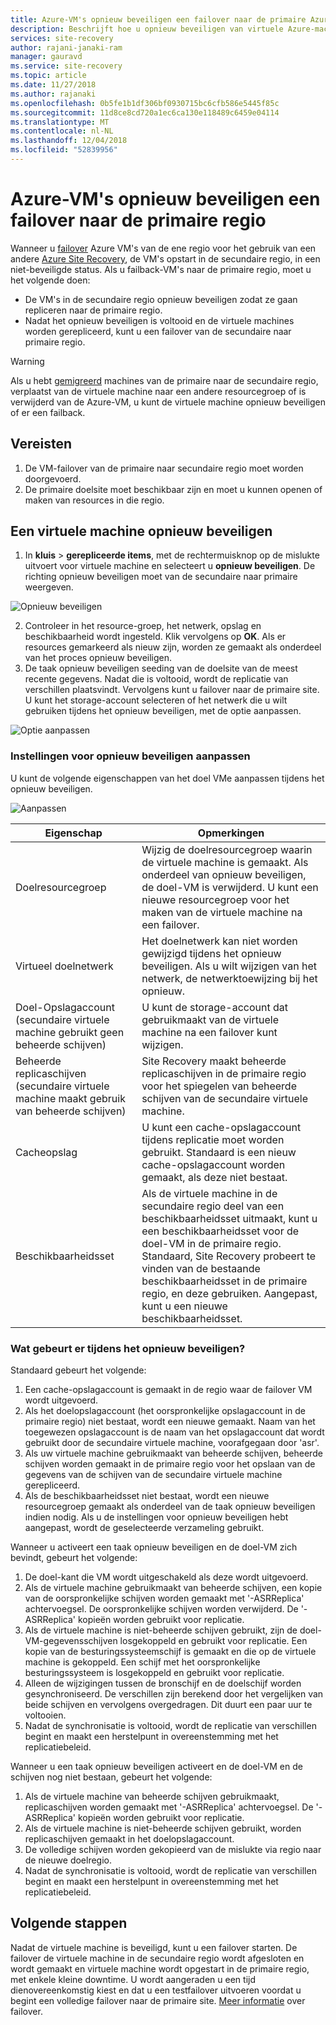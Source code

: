 ```yaml
---
title: Azure-VM's opnieuw beveiligen een failover naar de primaire Azure-regio met Azure Site Recovery | Microsoft Docs
description: Beschrijft hoe u opnieuw beveiligen van virtuele Azure-machines in een secundaire regio na een failover van een primaire regio, met behulp van Azure Site Recovery.
services: site-recovery
author: rajani-janaki-ram
manager: gauravd
ms.service: site-recovery
ms.topic: article
ms.date: 11/27/2018
ms.author: rajanaki
ms.openlocfilehash: 0b5fe1b1df306bf0930715bc6cfb586e5445f85c
ms.sourcegitcommit: 11d8ce8cd720a1ec6ca130e118489c6459e04114
ms.translationtype: MT
ms.contentlocale: nl-NL
ms.lasthandoff: 12/04/2018
ms.locfileid: "52839956"
---
```

# <a name="reprotect-failed-over-azure-vms-to-the-primary-region"></a>Azure-VM's opnieuw beveiligen een failover naar de primaire regio


Wanneer u [failover](site-recovery-failover.md) Azure VM's van de ene regio voor het gebruik van een andere [Azure Site Recovery](site-recovery-overview.md), de VM's opstart in de secundaire regio, in een niet-beveiligde status. Als u failback-VM's naar de primaire regio, moet u het volgende doen:

- De VM's in de secundaire regio opnieuw beveiligen zodat ze gaan repliceren naar de primaire regio.
- Nadat het opnieuw beveiligen is voltooid en de virtuele machines worden gerepliceerd, kunt u een failover van de secundaire naar primaire regio.

> [!WARNING]
> Als u hebt [gemigreerd](migrate-overview.md#what-do-we-mean-by-migration) machines van de primaire naar de secundaire regio, verplaatst van de virtuele machine naar een andere resourcegroep of is verwijderd van de Azure-VM, u kunt de virtuele machine opnieuw beveiligen of er een failback.


## <a name="prerequisites"></a>Vereisten
1. De VM-failover van de primaire naar secundaire regio moet worden doorgevoerd.
2. De primaire doelsite moet beschikbaar zijn en moet u kunnen openen of maken van resources in die regio.

## <a name="reprotect-a-vm"></a>Een virtuele machine opnieuw beveiligen

1. In **kluis** > **gerepliceerde items**, met de rechtermuisknop op de mislukte uitvoert voor virtuele machine en selecteert u **opnieuw beveiligen**. De richting opnieuw beveiligen moet van de secundaire naar primaire weergeven.

  ![Opnieuw beveiligen](./media/site-recovery-how-to-reprotect-azure-to-azure/reprotect.png)

2. Controleer in het resource-groep, het netwerk, opslag en beschikbaarheid wordt ingesteld. Klik vervolgens op **OK**. Als er resources gemarkeerd als nieuw zijn, worden ze gemaakt als onderdeel van het proces opnieuw beveiligen.
3. De taak opnieuw beveiligen seeding van de doelsite van de meest recente gegevens. Nadat die is voltooid, wordt de replicatie van verschillen plaatsvindt. Vervolgens kunt u failover naar de primaire site. U kunt het storage-account selecteren of het netwerk die u wilt gebruiken tijdens het opnieuw beveiligen, met de optie aanpassen.

  ![Optie aanpassen](./media/site-recovery-how-to-reprotect-azure-to-azure/customize.png)

### <a name="customize-reprotect-settings"></a>Instellingen voor opnieuw beveiligen aanpassen

U kunt de volgende eigenschappen van het doel VMe aanpassen tijdens het opnieuw beveiligen.

![Aanpassen](./media/site-recovery-how-to-reprotect-azure-to-azure/customizeblade.png)

|Eigenschap |Opmerkingen  |
|---------|---------|
|Doelresourcegroep     | Wijzig de doelresourcegroep waarin de virtuele machine is gemaakt. Als onderdeel van opnieuw beveiligen, de doel-VM is verwijderd. U kunt een nieuwe resourcegroep voor het maken van de virtuele machine na een failover.        |
|Virtueel doelnetwerk     | Het doelnetwerk kan niet worden gewijzigd tijdens het opnieuw beveiligen. Als u wilt wijzigen van het netwerk, de netwerktoewijzing bij het opnieuw.         |
|Doel-Opslagaccount (secundaire virtuele machine gebruikt geen beheerde schijven)     | U kunt de storage-account dat gebruikmaakt van de virtuele machine na een failover kunt wijzigen.         |
|Beheerde replicaschijven (secundaire virtuele machine maakt gebruik van beheerde schijven)    | Site Recovery maakt beheerde replicaschijven in de primaire regio voor het spiegelen van beheerde schijven van de secundaire virtuele machine.         |
|Cacheopslag     | U kunt een cache-opslagaccount tijdens replicatie moet worden gebruikt. Standaard is een nieuw cache-opslagaccount worden gemaakt, als deze niet bestaat.         |
|Beschikbaarheidsset     |Als de virtuele machine in de secundaire regio deel van een beschikbaarheidsset uitmaakt, kunt u een beschikbaarheidsset voor de doel-VM in de primaire regio. Standaard, Site Recovery probeert te vinden van de bestaande beschikbaarheidsset in de primaire regio, en deze gebruiken. Aangepast, kunt u een nieuwe beschikbaarheidsset.         |


### <a name="what-happens-during-reprotection"></a>Wat gebeurt er tijdens het opnieuw beveiligen?

Standaard gebeurt het volgende:

1. Een cache-opslagaccount is gemaakt in de regio waar de failover VM wordt uitgevoerd.
2. Als het doelopslagaccount (het oorspronkelijke opslagaccount in de primaire regio) niet bestaat, wordt een nieuwe gemaakt. Naam van het toegewezen opslagaccount is de naam van het opslagaccount dat wordt gebruikt door de secundaire virtuele machine, voorafgegaan door 'asr'.
3. Als uw virtuele machine gebruikmaakt van beheerde schijven, beheerde schijven worden gemaakt in de primaire regio voor het opslaan van de gegevens van de schijven van de secundaire virtuele machine gerepliceerd.
4. Als de beschikbaarheidsset niet bestaat, wordt een nieuwe resourcegroep gemaakt als onderdeel van de taak opnieuw beveiligen indien nodig. Als u de instellingen voor opnieuw beveiligen hebt aangepast, wordt de geselecteerde verzameling gebruikt.

Wanneer u activeert een taak opnieuw beveiligen en de doel-VM zich bevindt, gebeurt het volgende:

1. De doel-kant die VM wordt uitgeschakeld als deze wordt uitgevoerd.
2. Als de virtuele machine gebruikmaakt van beheerde schijven, een kopie van de oorspronkelijke schijven worden gemaakt met '-ASRReplica' achtervoegsel. De oorspronkelijke schijven worden verwijderd. De '-ASRReplica' kopieën worden gebruikt voor replicatie.
3. Als de virtuele machine is niet-beheerde schijven gebruikt, zijn de doel-VM-gegevensschijven losgekoppeld en gebruikt voor replicatie. Een kopie van de besturingssysteemschijf is gemaakt en die op de virtuele machine is gekoppeld. Een schijf met het oorspronkelijke besturingssysteem is losgekoppeld en gebruikt voor replicatie.
4. Alleen de wijzigingen tussen de bronschijf en de doelschijf worden gesynchroniseerd. De verschillen zijn berekend door het vergelijken van beide schijven en vervolgens overgedragen. Dit duurt een paar uur te voltooien.
5. Nadat de synchronisatie is voltooid, wordt de replicatie van verschillen begint en maakt een herstelpunt in overeenstemming met het replicatiebeleid.

Wanneer u een taak opnieuw beveiligen activeert en de doel-VM en de schijven nog niet bestaan, gebeurt het volgende:
1. Als de virtuele machine van beheerde schijven gebruikmaakt, replicaschijven worden gemaakt met '-ASRReplica' achtervoegsel. De '-ASRReplica' kopieën worden gebruikt voor replicatie.
2. Als de virtuele machine is niet-beheerde schijven gebruikt, worden replicaschijven gemaakt in het doelopslagaccount.
3. De volledige schijven worden gekopieerd van de mislukte via regio naar de nieuwe doelregio.
4. Nadat de synchronisatie is voltooid, wordt de replicatie van verschillen begint en maakt een herstelpunt in overeenstemming met het replicatiebeleid.

## <a name="next-steps"></a>Volgende stappen

Nadat de virtuele machine is beveiligd, kunt u een failover starten. De failover de virtuele machine in de secundaire regio wordt afgesloten en wordt gemaakt en virtuele machine wordt opgestart in de primaire regio, met enkele kleine downtime. U wordt aangeraden u een tijd dienovereenkomstig kiest en dat u een testfailover uitvoeren voordat u begint een volledige failover naar de primaire site. [Meer informatie](site-recovery-failover.md) over failover.
